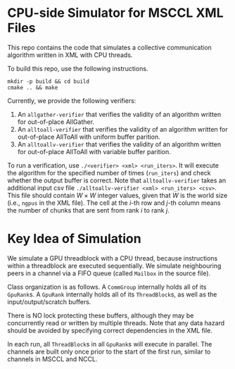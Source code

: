 # CPU-side Simulator for MSCCL XML Files


This repo contains the code that simulates a collective communication algorithm written in XML with CPU threads.

To build this repo, use the following instructions.
```shell
mkdir -p build && cd build
cmake .. && make
```

Currently, we provide the following verifiers:
1. An `allgather-verifier` that verifies the validity of an algorithm written for out-of-place AllGather.
2. An `alltoall-verifier` that verifies the validity of an algorithm written for out-of-place AllToAll with uniform buffer parition.
3. An `alltoallv-verifier` that verifies the validity of an algorithm written for out-of-place AllToAll with variable buffer parition.

To run a verification, use `./<verifier> <xml> <run_iters>`.
It will execute the algorithm for the specified number of times (`run_iters`) and check whether the output buffer is correct.
Note that `alltoallv-verifier` takes an additional input csv file `./alltoallv-verifier <xml> <run_iters> <csv>`.
This file should contain $W\times W$ integer values, given that $W$ is the world size (i.e., `ngpus` in the XML file).
The cell at the $i$-th row and $j$-th column means the number of chunks that are sent from rank $i$ to rank $j$.

# Key Idea of Simulation
We simulate a GPU threadblock with a CPU thread, because instructions within a threadblock are executed sequentially.
We simulate neighbouring peers in a channel via a FIFO queue (called `Mailbox` in the source file).

Class organization is as follows.
A `CommGroup` internally holds all of its `GpuRank`s.
A `GpuRank` internally holds all of its `ThreadBlock`s, as well as the input/output/scratch buffers.

There is NO lock protecting these buffers, although they may be concurrently read or written by multiple threads.
Note that any data hazard should be avoided by specifying correct dependencies in the XML file.

In each run, all `ThreadBlock`s in all `GpuRank`s will execute in parallel.
The channels are built only once prior to the start of the first run, similar to channels in MSCCL and NCCL.
